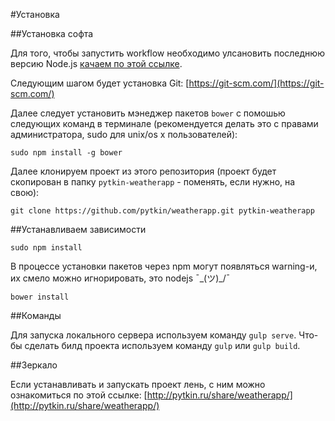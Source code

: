 #Установка

##Установка софта

Для того, чтобы запустить workflow необходимо улсановить последнюю версию Node.js [качаем по этой ссылке](https://nodejs.org/). 

Следующим шагом будет установка Git: [https://git-scm.com/](https://git-scm.com/)

Далее следует установить мэнеджер пакетов `bower` с помошью следующих команд в терминале (рекомендуется делать это с правами администратора, sudo для unix/os x пользователей):
```
sudo npm install -g bower
```

Далее клонируем проект из этого репозитория (проект будет скопирован в папку `pytkin-weatherapp` - поменять, если нужно, на свою):
```
git clone https://github.com/pytkin/weatherapp.git pytkin-weatherapp
```

##Устанавливаем зависимости

```
sudo npm install
```

В процессе установки пакетов через npm могут появляться warning-и, их смело можно игнорировать, это nodejs ¯\_(ツ)_/¯

```
bower install
```

##Команды

Для запуска локального сервера используем команду `gulp serve`.
Что-бы сделать билд проекта используем команду `gulp` или `gulp build`.

##Зеркало

Если устанавливать и запускать проект лень, с ним можно ознакомиться по этой ссылке: [http://pytkin.ru/share/weatherapp/](http://pytkin.ru/share/weatherapp/)

